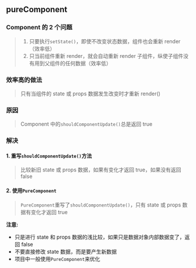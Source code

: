 <!-- @format -->

## pureComponent

### Component 的 2 个问题

> 1. 只要执行`setState()`，即使不改变状态数据，组件也会重新 render（效率低）
> 2. 只当前组件重新 render，就会自动重新 render 子组件，纵使子组件没有用到父组件的任何数据（效率低）

### 效率高的做法

> 只有当组件的 state 或 props 数据发生改变时才重新 render()

### 原因

> Component 中的`shouldComponentUpdate()`总是返回 true

### 解决

#### 1. 重写`shouldComponentUpdate()`方法

> 比较新旧 state 或 props 数据，如果有变化才返回 true，如果没有返回 false

#### 2. 使用`PureComponent`

> `PureComponent`重写了`shouldComponentUpdate()`，只有 state 或 props 数据有变化才返回 true

**注意:**

- 只是进行 state 和 props 数据的浅比较，如果只是数据对象内部数据变了，返回 false
- 不要直接修改 state 数据，而是要产生新数据
- 项目中一般使用`PureComponent`来优化
